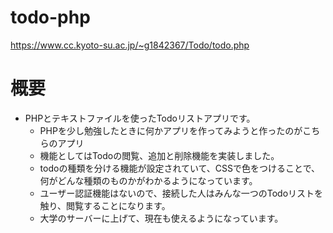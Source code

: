 # todo-php

https://www.cc.kyoto-su.ac.jp/~g1842367/Todo/todo.php

# 概要
 - PHPとテキストファイルを使ったTodoリストアプリです。
    - PHPを少し勉強したときに何かアプリを作ってみようと作ったのがこちらのアプリ
    - 機能としてはTodoの閲覧、追加と削除機能を実装しました。
     - todoの種類を分ける機能が設定されていて、CSSで色をつけることで、何がどんな種類のものかがわかるようになっています。
     - ユーザー認証機能はないので、接続した人はみんな一つのTodoリストを触り、閲覧することになります。
    - 大学のサーバーに上げて、現在も使えるようになっています。
